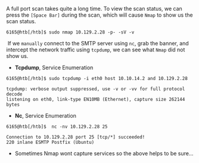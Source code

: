 A full port scan takes quite a long time. To view the scan status, we can press the `[Space Bar]` during the scan, which will cause `Nmap` to show us the scan status.

```shell-session
6165@htb[/htb]$ sudo nmap 10.129.2.28 -p- -sV -v 
```

 If we `manually` connect to the SMTP server using `nc`, grab the banner, and intercept the network traffic using `tcpdump`, we can see what `Nmap` did not show us.

* **Tcpdump**, Service Enumeration

```shell-session
6165@htb[/htb]$ sudo tcpdump -i eth0 host 10.10.14.2 and 10.129.2.28

tcpdump: verbose output suppressed, use -v or -vv for full protocol decode
listening on eth0, link-type EN10MB (Ethernet), capture size 262144 bytes
```

* **Nc**, Service Enumeration

```shell-session
6165@htb[/htb]$  nc -nv 10.129.2.28 25

Connection to 10.129.2.28 port 25 [tcp/*] succeeded!
220 inlane ESMTP Postfix (Ubuntu)
```


* Sometimes Nmap wont capture services so the above helps to be sure...